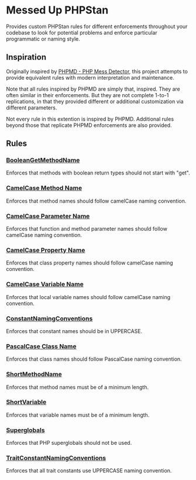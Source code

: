 # Messed Up PHPStan

Provides custom PHPStan rules for different enforcements throughout your codebase to look for potential problems and enforce particular programmatic or naming style.

## Inspiration

Originally inspired by <a href="https://phpmd.org/" target="_blank">PHPMD - PHP Mess Detector</a>, this project attempts to provide equivalent rules with modern interpretation and maintenance.

Note that all rules inspired by PHPMD are simply that, inspired. They are often similar in their enforcements. But they are not complete 1-to-1 replications, in that they provided different or additional customization via different parameters.

Not every rule in this extention is inspired by PHPMD. Additional rules beyond those that replicate PHPMD enforcements are also provided.

## Rules

### [BooleanGetMethodName](docs/BooleanGetMethodName.md)

Enforces that methods with boolean return types should not start with "get".

### [CamelCase Method Name](docs/CamelCaseMethodName.md)

Enforces that method names should follow camelCase naming convention.

### [CamelCase Parameter Name](docs/CamelCaseParameterName.md)

Enforces that function and method parameter names should follow camelCase naming convention.

### [CamelCase Property Name](docs/CamelCasePropertyName.md)

Enforces that class property names should follow camelCase naming convention.

### [CamelCase Variable Name](docs/CamelCaseVariableName.md)

Enforces that local variable names should follow camelCase naming convention.

### [ConstantNamingConventions](docs/ConstantNamingConventions.md)

Enforces that constant names should be in UPPERCASE.

### [PascalCase Class Name](docs/PascalCaseClassName.md)

Enforces that class names should follow PascalCase naming convention.

### [ShortMethodName](docs/ShortMethodName.md)

Enforces that method names must be of a minimum length.

### [ShortVariable](docs/ShortVariable.md)

Enforces that variable names must be of a minimum length.

### [Superglobals](docs/Superglobals.md)

Enforces that PHP superglobals should not be used.

### [TraitConstantNamingConventions](docs/TraitConstantNamingConventions.md)

Enforces that all trait constants use UPPERCASE naming convention.
